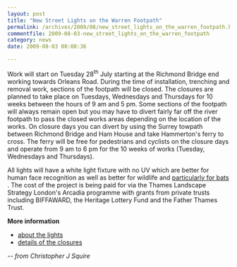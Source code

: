 ```yaml
---
layout: post
title: "New Street Lights on the Warren Footpath"
permalink: /archives/2009/08/new_street_lights_on_the_warren_footpath.html
commentfile: 2009-08-03-new_street_lights_on_the_warren_footpath
category: news
date: 2009-08-03 08:08:36

---
```


Work will start on Tuesday 28<sup>th</sup> July starting at the Richmond Bridge end working towards Orleans Road. During the time of installation, trenching and removal work, sections of the footpath will be closed. The closures are planned to take place on Tuesdays, Wednesdays and Thursdays for 10 weeks between the hours of 9 am and 5 pm. Some sections of the footpath will always remain open but you may have to divert fairly far off the river footpath to pass the closed works areas depending on the location of the works. On closure days you can divert by using the Surrey towpath between Richmond Bridge and Ham House and take Hammerton's ferry to cross. The ferry will be free for pedestrians and cyclists on the closure days and operate from 9 am to 6 pm for the 10 weeks of works (Tuesday, Wednesdays and Thursdays).

All lights will have a white light fixture with no UV which are better for human face recognition as well as better for wildlife and [particularly for bats](/archives/2009/03/new_batfriendly_lights_proposed_for_the_warren_foo.html) . The cost of the project is being paid for via the Thames Landscape Strategy London's Arcadia programme with grants from private trusts including BIFFAWARD, the Heritage Lottery Fund and the Father Thames Trust.

**More information**

-   [about the lights](http://www.richmond.gov.uk/street_lighting)
-   [details of the closures](http://www.richmond.gov.uk/warren_footpath_additonal_information.pdf)

<cite>-- from Christopher J Squire</cite>
